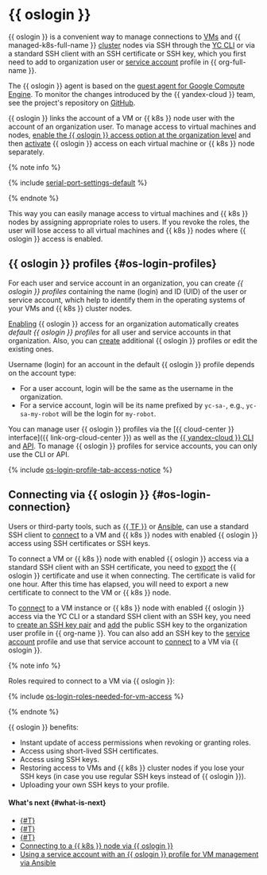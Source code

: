 # {{ oslogin }}

{{ oslogin }} is a convenient way to manage connections to [VMs](../../compute/concepts/vm.md) and {{ managed-k8s-full-name }} [cluster](../../managed-kubernetes/concepts/index.md#kubernetes-cluster) nodes via SSH through the [YC CLI](../../cli/quickstart.md) or via a standard SSH client with an SSH certificate or SSH key, which you first need to add to organization user or [service account](../../iam/concepts/users/service-accounts.md) profile in {{ org-full-name }}.

The {{ oslogin }} agent is based on the [guest agent for Google Compute Engine](https://github.com/GoogleCloudPlatform/guest-agent). To monitor the changes introduced by the {{ yandex-cloud }} team, see the project's repository on [GitHub](https://github.com/yandex-cloud/yandex-cloud-guest-agent).

{{ oslogin }} links the account of a VM or {{ k8s }} node user with the account of an organization user. To manage access to virtual machines and nodes, [enable the {{ oslogin }} access option at the organization level](../operations/os-login-access.md) and then [activate](../../compute/operations/vm-control/vm-update.md#enable-oslogin-access) {{ oslogin }} access on each virtual machine or {{ k8s }} node separately.

{% note info %}

{% include [serial-port-settings-default](../../_includes/compute/serial-port-settings-default.md) %}

{% endnote %}

This way you can easily manage access to virtual machines and {{ k8s }} nodes by assigning appropriate roles to users. If you revoke the roles, the user will lose access to all virtual machines and {{ k8s }} nodes where {{ oslogin }} access is enabled.

## {{ oslogin }} profiles {#os-login-profiles}

For each user and service account in an organization, you can create _{{ oslogin }} profiles_ containing the name (login) and ID (UID) of the user or service account, which help to identify them in the operating systems of your VMs and {{ k8s }} cluster nodes.

[Enabling](../operations/os-login-access.md) {{ oslogin }} access for an organization automatically creates _default {{ oslogin }} profiles_ for all user and service accounts in that organization. Also, you can [create](../operations/os-login-profile-create.md) additional {{ oslogin }} profiles or edit the existing ones.
  
Username (login) for an account in the default {{ oslogin }} profile depends on the account type:
* For a user account, login will be the same as the username in the organization.
* For a service account, login will be its name prefixed by `yc-sa-`, e.g., `yc-sa-my-robot` will be the login for `my-robot`.

You can manage user {{ oslogin }} profiles via the [{{ cloud-center }} interface]({{ link-org-cloud-center }}) as well as the [{{ yandex-cloud }} CLI](../../cli/cli-ref/organization-manager/cli-ref/oslogin/index.md) and [API](../api-ref/OsLogin/index.md). To manage {{ oslogin }} profiles for service accounts, you can only use the CLI or API.

{% include [os-login-profile-tab-access-notice](../../_includes/organization/os-login-profile-tab-access-notice.md) %}

## Connecting via {{ oslogin }} {#os-login-connection}

Users or third-party tools, such as [{{ TF }}](https://www.terraform.io/) or [Ansible](https://www.ansible.com/), can use a standard SSH client to [connect](../../compute/operations/vm-connect/os-login.md#connect-with-ssh-client) to a VM and {{ k8s }} nodes with enabled {{ oslogin }} access using SSH certificates or SSH keys.

To connect a VM or {{ k8s }} node with enabled {{ oslogin }} access via a standard SSH client with an SSH certificate, you need to [export](../../compute/operations/vm-connect/os-login-export-certificate.md) the {{ oslogin }} certificate and use it when connecting. The certificate is valid for one hour. After this time has elapsed, you will need to export a new certificate to connect to the VM or {{ k8s }} node.

To [connect](../../compute/operations/vm-connect/os-login.md) to a VM instance or {{ k8s }} node with enabled {{ oslogin }} access via the YC CLI or a standard SSH client with an SSH key, you need to [create an SSH key pair](../../compute/operations/vm-connect/ssh.md#creating-ssh-keys) and [add](../../organization/operations/add-ssh.md) the public SSH key to the organization user profile in {{ org-name }}. You can also add an SSH key to the [service account](../../iam/concepts/users/service-accounts.md) profile and use that service account to [connect](../tutorials/sa-oslogin-ansible.md) to a VM via {{ oslogin }}.

{% note info %}

Roles required to connect to a VM via {{ oslogin }}:

{% include [os-login-roles-needed-for-vm-access](../../_includes/organization/os-login-roles-needed-for-vm-access.md) %}

{% endnote %}

{{ oslogin }} benefits:

* Instant update of access permissions when revoking or granting roles.
* Access using short-lived SSH certificates.
* Access using SSH keys.
* Restoring access to VMs and {{ k8s }} cluster nodes if you lose your SSH keys (in case you use regular SSH keys instead of {{ oslogin }}).
* Uploading your own SSH keys to your profile.

#### What's next {#what-is-next}

* [{#T}](../operations/os-login-access.md)
* [{#T}](../operations/os-login-profile-create.md)
* [{#T}](../../compute/operations/vm-connect/os-login.md)
* [Connecting to a {{ k8s }} node via {{ oslogin }}](../../managed-kubernetes/operations/node-connect-oslogin.md)
* [Using a service account with an {{ oslogin }} profile for VM management via Ansible](../tutorials/sa-oslogin-ansible.md)